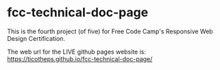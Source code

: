 # fcc-technical-doc-page

This is the fourth project (of five) for Free Code Camp's Responsive Web Design Certification.

The web url for the LIVE github pages website is: https://ticotheps.github.io/fcc-technical-doc-page/
